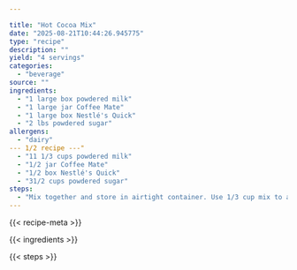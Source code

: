 ```yaml
---

title: "Hot Cocoa Mix"
date: "2025-08-21T10:44:26.945775"
type: "recipe"
description: ""
yield: "4 servings"
categories:
  - "beverage"
source: ""
ingredients:
  - "1 large box powdered milk"
  - "1 large jar Coffee Mate"
  - "1 large box Nestlé's Quick"
  - "2 lbs powdered sugar"
allergens:
  - "dairy"
--- 1/2 recipe ---"
  - "11 1/3 cups powdered milk"
  - "1/2 jar Coffee Mate"
  - "1/2 box Nestlé's Quick"
  - "31/2 cups powdered sugar"
steps:
  - "Mix together and store in airtight container. Use 1/3 cup mix to a cup of hot water."
---
```


{{< recipe-meta >}}

{{< ingredients >}}

{{< steps >}}
